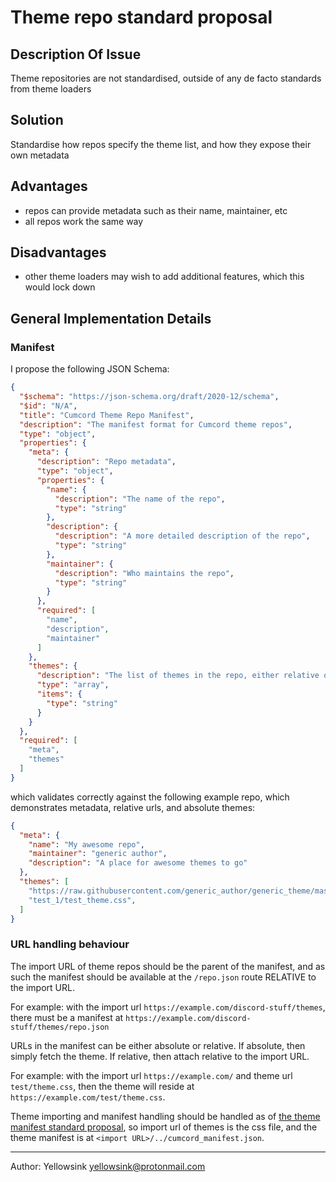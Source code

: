 # Theme repo standard proposal

## Description Of Issue

Theme repositories are not standardised, outside of any de facto standards from theme loaders

## Solution

Standardise how repos specify the theme list, and how they expose their own metadata

## Advantages

- repos can provide metadata such as their name, maintainer, etc
- all repos work the same way

## Disadvantages

- other theme loaders may wish to add additional features, which this would lock down

## General Implementation Details

### Manifest

I propose the following JSON Schema:

```json
{
  "$schema": "https://json-schema.org/draft/2020-12/schema",
  "$id": "N/A",
  "title": "Cumcord Theme Repo Manifest",
  "description": "The manifest format for Cumcord theme repos",
  "type": "object",
  "properties": {
    "meta": {
      "description": "Repo metadata",
      "type": "object",
      "properties": {
        "name": {
          "description": "The name of the repo",
          "type": "string"
        },
        "description": {
          "description": "A more detailed description of the repo",
          "type": "string"
        },
        "maintainer": {
          "description": "Who maintains the repo",
          "type": "string"
        }
      },
      "required": [
        "name",
        "description",
        "maintainer"
      ]
    },
    "themes": {
      "description": "The list of themes in the repo, either relative or absolute URLs",
      "type": "array",
      "items": {
        "type": "string"
      }
    }
  },
  "required": [
    "meta",
    "themes"
  ]
}
```

which validates correctly against the following example repo, which demonstrates metadata, relative urls, and absolute themes:

```json
{
  "meta": {
    "name": "My awesome repo",
    "maintainer": "generic author",
    "description": "A place for awesome themes to go"
  },
  "themes": [
    "https://raw.githubusercontent.com/generic_author/generic_theme/master/generic_theme.theme.css",
    "test_1/test_theme.css",
  ]
}
```

### URL handling behaviour

The import URL of theme repos should be the parent of the manifest, and as such the manifest should be available at the `/repo.json` route RELATIVE to the import URL.

For example: with the import url `https://example.com/discord-stuff/themes`, there must be a manifest at `https://example.com/discord-stuff/themes/repo.json`

URLs in the manifest can be either absolute or relative. If absolute, then simply fetch the theme. If relative, then attach relative to the import URL.

For example: with the import url `https://example.com/` and theme url `test/theme.css`, then the theme will reside at `https://example.com/test/theme.css`.

Theme importing and manifest handling should be handled as of [the theme manifest standard proposal](https://github.com/Cumcord/STD/blob/master/proposals/theme_manifest.md), so import url of themes is the css file, and the theme manifest is at `<import URL>/../cumcord_manifest.json`.

---

Author: Yellowsink <yellowsink@protonmail.com>
